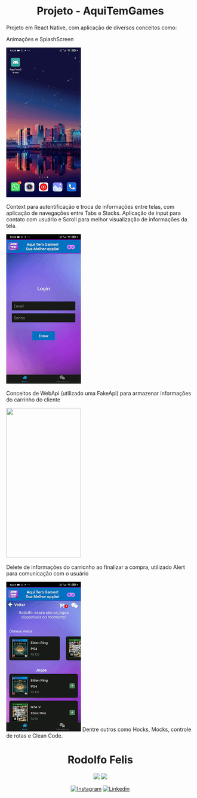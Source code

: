 <h1 align=center> Projeto - AquiTemGames</h1>

<p>Projeto em React Native, com aplicação de diversos conceitos como:</p>
<p>Animações e SplashScreen</p>
<img width="200" height="400" src="src/assets/demo1.gif">
<p>Context para autentificação e troca de informações entre telas, com aplicação de navegações entre Tabs e Stacks. Aplicação de input para contato com usuário e Scroll para melhor visualização de informações da tela.</p>
<img width="200" height="400" src="src/assets/demo2.gif">
<p>Conceitos de WebApi (utilizado uma FakeApi) para armazenar informações do carrinho do cliente</p>
<img width="200" height="400" src="src/assets/demo3.gif">
<p>Delete de informações do carricnho ao finalizar a compra, utilizado Alert para comunicação com o usuário</p>
<img width="200" height="400" src="src/assets/demo4.gif">
Dentre outros como Hocks, Mocks, controle de rotas e Clean Code.

<h1 align=center> Rodolfo Felis </h1>

<p align="center">
<img src=https://img.shields.io/badge/Front%20End-Em%20Desenvolvimento-blue />
<img src=https://img.shields.io/badge/Back%20End-Em%20Desenvolvimento-blue />
</p>

<div align=center>
<a href="https://www.instagram.com/rodolfofelis/"><img alt="Instagram" src="https://img.shields.io/twitter/url?color=black&label=Instagram&logo=Instagram&logoColor=blue&style=social&url=https%3A%2F%2Fwww.instagram.com%2Frodolfofelis%2F"></a>
<a href="https://www.linkedin.com/in/rodolfo-felis-3b1aba186/"><img alt="Linkedin" src="https://img.shields.io/twitter/url?label=Linkedin&logo=linkedin&style=social&url=https%3A%2F%2Fwww.linkedin.com%2Fin%2Frodolfo-felis-3b1aba186%2F"></a>

</div>
